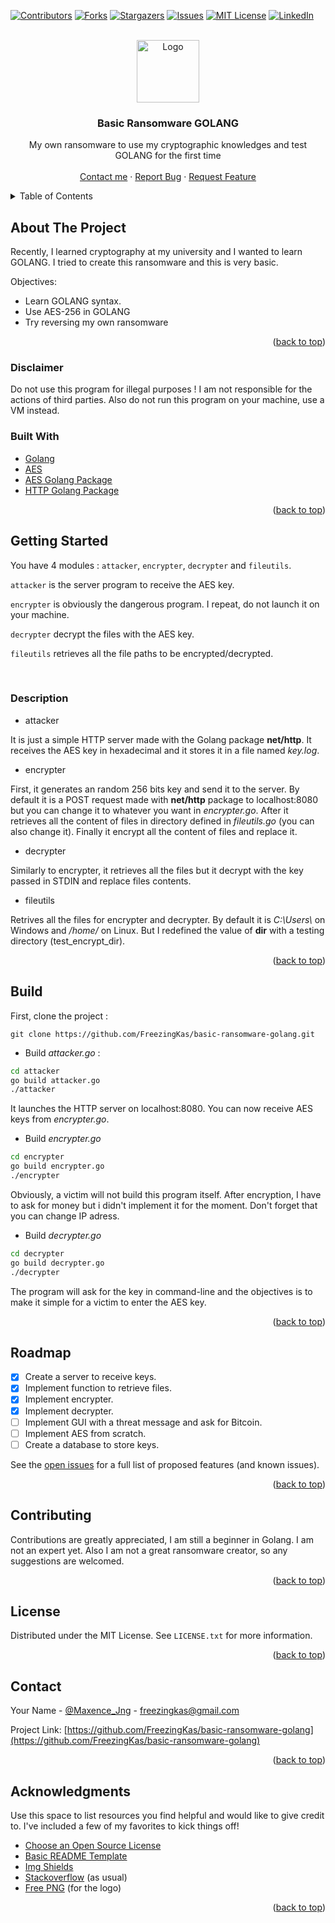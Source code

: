 <div id="top"></div>


[![Contributors][contributors-shield]][contributors-url]
[![Forks][forks-shield]][forks-url]
[![Stargazers][stars-shield]][stars-url]
[![Issues][issues-shield]][issues-url]
[![MIT License][license-shield]][license-url]
[![LinkedIn][linkedin-shield]][linkedin-url]



<!-- PROJECT LOGO -->
<br />
<div align="center">
  <a href="https://github.com/FreezingKas/basic-ransomware-golang">
    <img src="https://i.ibb.co/DfCzBpW/kisspng-malware-computer-icons-computer-virus-virus-5adfcffbea2f32-1822409215246172119592.png" alt="Logo" width="100" height="100">
  </a>

  <h3 align="center">Basic Ransomware GOLANG</h3>

  <p align="center">
    My own ransomware to use my cryptographic knowledges and test GOLANG for the first time
    <br />
    <br />
    <a href="mailto:freezingkas@gmail.com">Contact me</a>
    ·
    <a href="https://github.com/FreezingKas/basic-ransomware-golang/issues">Report Bug</a>
    ·
    <a href="https://github.com/FreezingKas/basic-ransomware-golang/issues">Request Feature</a>
  </p>
</div>



<!-- TABLE OF CONTENTS -->
<details>
  <summary>Table of Contents</summary>
  <ol>
    <li>
      <a href="#about-the-project">About The Project</a>
      <ul>
        <li><a href="#built-with">Built With</a></li>
        <li><a href="#disclaimer">Disclaimer</a></li>
      </ul>
    </li>
    <li>
      <a href="#getting-started">Getting Started</a>
      <ul>
        <li><a href="#description">Description</a></li>
        <li><a href="#build">Build</a></li>
      </ul>
    </li>
    <li><a href="#roadmap">Roadmap</a></li>
    <li><a href="#contributing">Contributing</a></li>
    <li><a href="#license">License</a></li>
    <li><a href="#contact">Contact</a></li>
    <li><a href="#acknowledgments">Acknowledgments</a></li>
  </ol>
</details>



<!-- ABOUT THE PROJECT -->
## About The Project

Recently, I learned cryptography at my university and I wanted to learn GOLANG. I tried to create this ransomware and this is very basic.

Objectives:
* Learn GOLANG syntax.
* Use AES-256 in GOLANG
* Try reversing my own ransomware

<p align="right">(<a href="#top">back to top</a>)</p>

### Disclaimer

Do not use this program for illegal purposes ! I am not responsible for the actions of third parties. Also do not run this program on your machine, use a VM instead.

### Built With

* [Golang](https://go.dev/)
* [AES](https://fr.wikipedia.org/wiki/Advanced_Encryption_Standard/)
* [AES Golang Package](https://pkg.go.dev/crypto/aes)
* [HTTP Golang Package](https://pkg.go.dev/net/http)

<p align="right">(<a href="#top">back to top</a>)</p>

<!-- GETTING STARTED -->
## Getting Started

You have 4 modules : `attacker`, `encrypter`, `decrypter` and `fileutils`. 

`attacker` is the server program to receive the AES key.

`encrypter` is obviously the dangerous program. I repeat, do not launch it on your machine.

`decrypter` decrypt the files with the AES key.

`fileutils` retrieves all the file paths to be encrypted/decrypted.

<br>

### Description

* attacker

It is just a simple HTTP server made with the Golang package **net/http**. It receives the AES key in hexadecimal and it stores it in a file named *key.log*.

* encrypter

First, it generates an random 256 bits key and send it to the server. By default it is a POST request made with **net/http** package to localhost:8080 but you can change it to whatever you want in *encrypter.go*. After it retrieves all the content of files in directory defined in *fileutils.go* (you can also change it). Finally it encrypt all the content of files and replace it.

* decrypter

Similarly to encrypter, it retrieves all the files but it decrypt with the key passed in STDIN and replace files contents.

* fileutils

Retrives all the files for encrypter and decrypter. By default it is *C:\Users\\* on Windows and */home/* on Linux. But I redefined the value of **dir** with a testing directory (test_encrypt_dir).


<p align="right">(<a href="#top">back to top</a>)</p>


## Build

First, clone the project :

```
git clone https://github.com/FreezingKas/basic-ransomware-golang.git
```

* Build *attacker.go* :

```sh
cd attacker
go build attacker.go
./attacker
```
It launches the HTTP server on localhost:8080. You can now receive AES keys from *encrypter.go*.

* Build *encrypter.go*
```sh
cd encrypter
go build encrypter.go
./encrypter
```
Obviously, a victim will not build this program itself. After encryption, I have to ask for money but i didn't implement it for the moment.  Don't forget that you can change IP adress.

* Build *decrypter.go*
```sh
cd decrypter
go build decrypter.go
./decrypter
```
The program will ask for the key in command-line and the objectives is to make it simple for a victim to enter the AES key.

<p align="right">(<a href="#top">back to top</a>)</p>

## Roadmap

- [x] Create a server to receive keys.
- [x] Implement function to retrieve files.
- [x] Implement encrypter.
- [x] Implement decrypter.
- [ ] Implement GUI with a threat message and ask for Bitcoin.
- [ ] Implement AES from scratch.
- [ ] Create a database to store keys.

See the [open issues](https://github.com/othneildrew/Best-README-Template/issues) for a full list of proposed features (and known issues).

<p align="right">(<a href="#top">back to top</a>)</p>

## Contributing

Contributions are greatly appreciated, I am still a beginner in Golang. I am not an expert yet. Also I am not a great ransomware creator, so any suggestions are welcomed.

<p align="right">(<a href="#top">back to top</a>)</p>

## License

Distributed under the MIT License. See `LICENSE.txt` for more information.

<p align="right">(<a href="#top">back to top</a>)</p>

## Contact

Your Name - [@Maxence_Jng](https://twitter.com/Maxence_Jng) - freezingkas@gmail.com

Project Link: [https://github.com/FreezingKas/basic-ransomware-golang](https://github.com/FreezingKas/basic-ransomware-golang)

<p align="right">(<a href="#top">back to top</a>)</p>


## Acknowledgments

Use this space to list resources you find helpful and would like to give credit to. I've included a few of my favorites to kick things off!

* [Choose an Open Source License](https://choosealicense.com)
* [Basic README Template](https://github.com/othneildrew/Best-README-Template)
* [Img Shields](https://shields.io)
* [Stackoverflow](https://stackoverflow.com) (as usual)
* [Free PNG](https://www.freepng.fr) (for the logo)

<p align="right">(<a href="#top">back to top</a>)</p>


[contributors-shield]: https://img.shields.io/github/contributors/FreezingKas/basic-ransomware-golang.svg?style=for-the-badge
[contributors-url]: https://github.com/FreezingKas/basic-ransomware-golang/graphs/contributors
[forks-shield]: https://img.shields.io/github/forks/FreezingKas/basic-ransomware-golang.svg?style=for-the-badge
[forks-url]: https://github.com/FreezingKas/basic-ransomware-golang/network/members
[stars-shield]: https://img.shields.io/github/stars/FreezingKas/basic-ransomware-golang.svg?style=for-the-badge
[stars-url]: https://github.com/FreezingKas/basic-ransomware-golang/stargazers
[issues-shield]: https://img.shields.io/github/issues/FreezingKas/basic-ransomware-golang.svg?style=for-the-badge
[issues-url]: https://github.com/othneildrew/Best-README-Template/issues
[license-shield]: https://img.shields.io/github/license/FreezingKas/basic-ransomware-golang.svg?style=for-the-badge
[license-url]: https://github.com/FreezingKas/basic-ransomware-golang/blob/master/LICENSE.txt
[linkedin-shield]: https://img.shields.io/badge/-LinkedIn-black.svg?style=for-the-badge&logo=linkedin&colorB=555
[linkedin-url]: https://www.linkedin.com/in/maxence-jung-69501a1a3/

